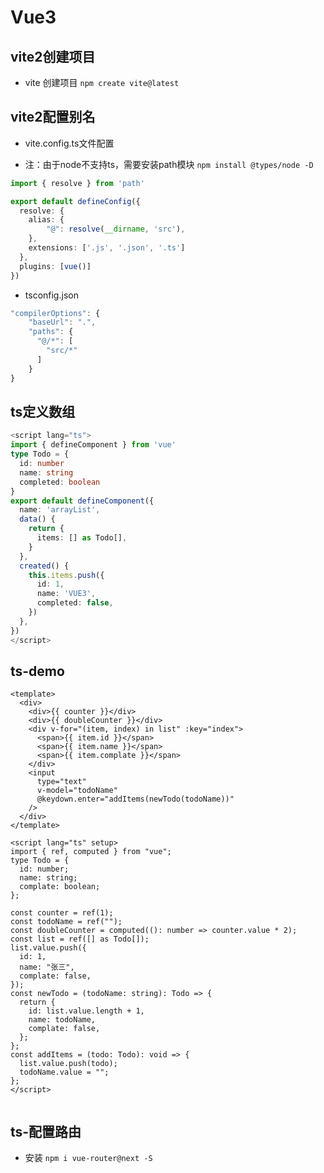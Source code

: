 # Vue3

## vite2创建项目

- vite 创建项目 ` npm create vite@latest `

## vite2配置别名

- vite.config.ts文件配置

- 注：由于node不支持ts，需要安装path模块 `npm install @types/node -D`

```typescript
import { resolve } from 'path'

export default defineConfig({
  resolve: {
    alias: {
        "@": resolve(__dirname, 'src'),
    },
    extensions: ['.js', '.json', '.ts']
  },
  plugins: [vue()]
})
```

- tsconfig.json

```typescript
"compilerOptions": {
    "baseUrl": ".",
    "paths": {
      "@/*": [
        "src/*"
      ]
    }
}
```



## ts定义数组

```typescript
<script lang="ts">
import { defineComponent } from 'vue'
type Todo = {
  id: number
  name: string
  completed: boolean
}
export default defineComponent({
  name: 'arrayList',
  data() {
    return {
      items: [] as Todo[],
    }
  },
  created() {
    this.items.push({
      id: 1,
      name: 'VUE3',
      completed: false,
    })
  },
})
</script>

```

## ts-demo

```vue
<template>
  <div>
    <div>{{ counter }}</div>
    <div>{{ doubleCounter }}</div>
    <div v-for="(item, index) in list" :key="index">
      <span>{{ item.id }}</span>
      <span>{{ item.name }}</span>
      <span>{{ item.complate }}</span>
    </div>
    <input
      type="text"
      v-model="todoName"
      @keydown.enter="addItems(newTodo(todoName))"
    />
  </div>
</template>

<script lang="ts" setup>
import { ref, computed } from "vue";
type Todo = {
  id: number;
  name: string;
  complate: boolean;
};

const counter = ref(1);
const todoName = ref("");
const doubleCounter = computed((): number => counter.value * 2);
const list = ref([] as Todo[]);
list.value.push({
  id: 1,
  name: "张三",
  complate: false,
});
const newTodo = (todoName: string): Todo => {
  return {
    id: list.value.length + 1,
    name: todoName,
    complate: false,
  };
};
const addItems = (todo: Todo): void => {
  list.value.push(todo);
  todoName.value = "";
};
</script>


```

## ts-配置路由

- 安装 `npm i vue-router@next -S`
